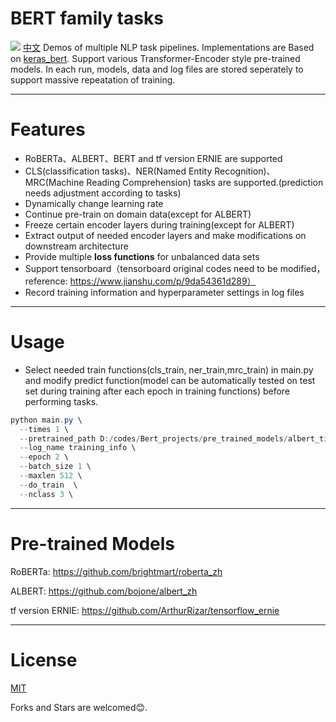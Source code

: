 BERT family tasks
===========================
![](https://img.shields.io/badge/keras-tf.keras-blue.svg)
[中文](https://github.com/stupidHIGH/bert_family_classification/blob/master/README.zh-CN.md)
Demos of multiple NLP task pipelines. Implementations are Based on [keras_bert](#https://github.com/CyberZHG/keras-bert). Support various Transformer-Encoder style pre-trained models. In each run, models, data and log files are stored seperately to support massive repeatation of training.

****
# Features

- RoBERTa、ALBERT、BERT and tf version ERNIE are supported
- CLS(classification tasks)、NER(Named Entity Recognition)、MRC(Machine Reading Comprehension) tasks are supported.(prediction needs adjustment according to tasks)
- Dynamically change learning rate
- Continue pre-train on domain data(except for ALBERT)
- Freeze certain encoder layers during training(except for ALBERT)
- Extract output of needed encoder layers and make modifications on downstream architecture
- Provide multiple **loss functions** for unbalanced data sets
- Support tensorboard（tensorboard original codes need to be modified，reference: https://www.jianshu.com/p/9da54361d289）
- Record training information and hyperparameter settings in log files

************************************************************************************************************************

# Usage

- Select needed train functions(cls_train, ner_train,mrc_train) in main.py and modify predict function(model can be automatically tested on test set during training after each epoch in training functions) before performing tasks.

```powershell
python main.py \
  --times 1 \
  --pretrained_path D:/codes/Bert_projects/pre_trained_models/albert_tiny_google_zh_489k/ \
  --log_name training_info \
  --epoch 2 \
  --batch_size 1 \
  --maxlen 512 \
  --do_train  \
  --nclass 3 \
```

************************************************************************************************************************

# Pre-trained Models

RoBERTa: https://github.com/brightmart/roberta_zh

ALBERT: https://github.com/bojone/albert_zh

tf version ERNIE: https://github.com/ArthurRizar/tensorflow_ernie

************************************************************************************************************************

# License
[MIT](./LICENSE)

Forks and Stars are welcomed:blush:.​